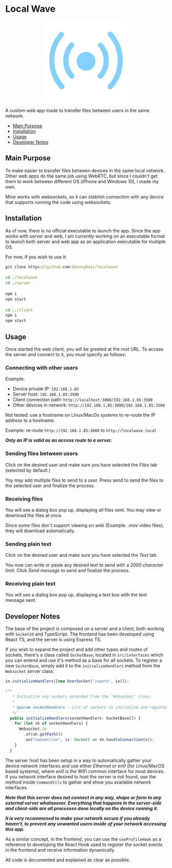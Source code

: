 # Local Wave

<div align="center">
	<img src="https://raw.githubusercontent.com/SkinnyDevi/localwave/master/client/public/logo.svg" alt="Localwave Logo" width="256" height="256" />
</div>


A custom web app made to transfer files between users in the same network.

- [Main Purpose](#main-purpose)
- [Installation](#installation)
- [Usage](#usage)
- [Developer Notes](#developer-notes)

## Main Purpose
To make easier to transfer files between devices in the same local network. Other web apps do the same job using WebRTC, but since
I couldn't get them to work between different OS (iPhone and Windows 10), I made my own.

Mine works with websockets, so it can stablish connection with any device that supports running the code using websockets.

## Installation
As of now, there is no official executable to launch the app. Since the app works with server and web, I am currently working on an
executable format to launch both server and web app as an application executable for multiple OS.

For now, if you wish to use it:
```cmd
git clone https://github.com/SkinnyDevi/localwave

cd ./localwave
cd ./server

npm i 
npm start

cd ../client
npm i
npm start
```

## Usage
Once started the web client, you will be greeted at the root URL. To access the server and connect to it, you must specify as follows:

### Connecting with other users

Example: 
- Device private IP: ```192.168.1.85```
- Server host: ```192.168.1.85:3500```
- Client connection path: ```http://localhost:3000/192.168.1.85:3500```
- Other devices in network: ```http://192.168.1.85:3000/192.168.1.85:3500```

Not tested: use a hostname on Linux/MacOs systems to re-route the IP address to a hostname.

Example: re-route ```http://192.168.1.85:3000``` to ```http://localwave.local```

***Only an IP is valid as an access route to a server.***

### Sending files between users
Click on the desired user and make sure you have selected the *Files* tab (selected by default.) 

Yoy may add multiple files to send to a user. Press send to send the files to the selected user and finalize the process.

### Receiving files
You will see a dialog box pop up, displaying all files sent. You may view or download the files at once.

Since some files don't support viewing on web (Example: *.mov* video files), they will download automatically.

### Sending plain text
Click on the desired user and make sure you have selected the *Text* tab.

You now can write or paste any desired text to send with a *2000 character limit*. Click *Send message* to send and finalize the process.

### Receiving plain text
You will see a dialog box pop up, displaying a text box with the text message sent.

## Developer Notes
The base of the project is composed on a server and a client, both working with ```SocketIO``` and TypeScript. The frontend has been developed using React TS, and the server is using Express TS.

If you wish to expand the project and add other types and routes of sockets, there's a class called ```SocketBase```, located in ```src/interfaces``` which you can extend and use it's method as a base for all sockets. To register a new ```SocketBase```, simply add it to the ```initializeHandlers``` method from the ```Websocket``` server class:

```ts
io.initializeHandlers([new UserSocket("/users", io)]);
```

```ts
/**
   * Initialize any sockets extended from the `Websocket` class.
   *
   * @param socketHandlers - List of sockets to initialize and register.
   */
  public initializeHandlers(socketHandlers: SocketBase[]) {
    for (let sh of socketHandlers) {
      Websocket.io
        .of(sh.getPath())
        .on("connection", (s: Socket) => sh.handleConnection(s));
    }
  }
```

The server host has been setup in a way to automatically gather your device network interfaces and use either *Ethernet* or *en0* (for Linux/MacOS based systems), where *en0* is the WiFi common interface for most devices. If you network interface desired to host the server is not found, use the method inside ```CommonUtils``` to gather and show you available network interfaces.


***Note that this server does not connect in any way, shape or form to any external server whatsoever. Everything that happens in the server-side and client-side are all processes done locally on the device running it.***

***It is very recommened to make your network secure if you already haven't, to prevent any unwanted users inside of your network accessing this app.***

As a similar concept, in the frontend, you can use the ```useProfileHook``` as a reference to developing the React Hook used to register the socket events in the frontend and receive information dynamically.

All code is documented and explained as clear as possible.
